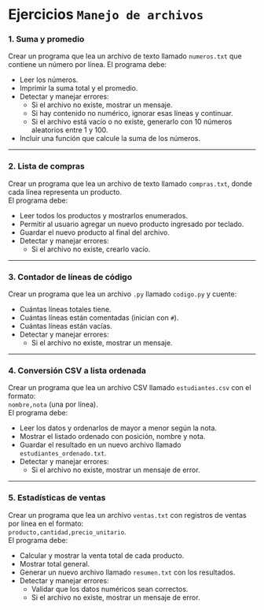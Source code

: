 # Ejercicios `Manejo de archivos`
### 1. Suma y promedio
Crear un programa que lea un archivo de texto llamado `numeros.txt` que contiene un número por línea.
El programa debe:

- Leer los números.
- Imprimir la suma total y el promedio.
- Detectar y manejar errores:
  - Si el archivo no existe, mostrar un mensaje.
  - Si hay contenido no numérico, ignorar esas líneas y continuar.
  - Si el archivo está vacío o no existe, generarlo con 10 números aleatorios entre 1 y 100.
- Incluir una función que calcule la suma de los números.

---

### 2. Lista de compras  
Crear un programa que lea un archivo de texto llamado `compras.txt`, donde cada línea representa un producto.  
El programa debe:

- Leer todos los productos y mostrarlos enumerados.
- Permitir al usuario agregar un nuevo producto ingresado por teclado.
- Guardar el nuevo producto al final del archivo.
- Detectar y manejar errores:
  - Si el archivo no existe, crearlo vacío.

---

### 3. Contador de líneas de código
Crear un programa que lea un archivo `.py` llamado `codigo.py` y cuente:

- Cuántas líneas totales tiene.
- Cuántas líneas están comentadas (inician con `#`).
- Cuántas líneas están vacías.
- Detectar y manejar errores:
  - Si el archivo no existe, mostrar un mensaje.

---

### 4. Conversión CSV a lista ordenada  
Crear un programa que lea un archivo CSV llamado `estudiantes.csv` con el formato:  
`nombre,nota` (una por línea).  
El programa debe:

- Leer los datos y ordenarlos de mayor a menor según la nota.
- Mostrar el listado ordenado con posición, nombre y nota.
- Guardar el resultado en un nuevo archivo llamado `estudiantes_ordenado.txt`.
- Detectar y manejar errores:
  - Si el archivo no existe, mostrar un mensaje de error.

---

### 5. Estadísticas de ventas  
Crear un programa que lea un archivo `ventas.txt` con registros de ventas por línea en el formato:  
`producto,cantidad,precio_unitario`.  
El programa debe:

- Calcular y mostrar la venta total de cada producto.
- Mostrar total general.
- Generar un nuevo archivo llamado `resumen.txt` con los resultados.
- Detectar y manejar errores:
  - Validar que los datos numéricos sean correctos.
  - Si el archivo no existe, mostrar un mensaje de error.